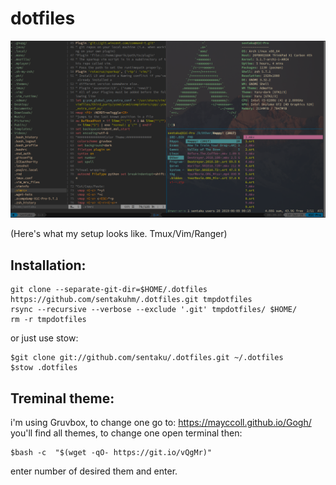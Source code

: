 dotfiles
===================
![screenshot](https://github.com/madaramost/.dotfiles/blob/master/Screenshot.png)

(Here's what my setup looks like. Tmux/Vim/Ranger)

## Installation:

```
git clone --separate-git-dir=$HOME/.dotfiles https://github.com/sentakuhm/.dotfiles.git tmpdotfiles
rsync --recursive --verbose --exclude '.git' tmpdotfiles/ $HOME/
rm -r tmpdotfiles
```
or just use stow:

```
$git clone git://github.com/sentaku/.dotfiles.git ~/.dotfiles
$stow .dotfiles
```

## Treminal theme:
i'm using Gruvbox, to change one go to: 
https://mayccoll.github.io/Gogh/
you'll find all themes, to change one open terminal then:
```
$bash -c  "$(wget -qO- https://git.io/vQgMr)"
```
enter number of desired them and enter.
